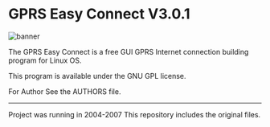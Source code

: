 #    GPRS Easy Connect V3.0.1 

![banner](https://repository-images.githubusercontent.com/204678786/380c3900-c8e2-11e9-8f49-d359323015fc)

The GPRS Easy Connect is a free GUI GPRS Internet connection building program
for Linux OS.

This program is available under the GNU GPL license.

For Author See the AUTHORS file.

___________

Project was running in 2004-2007
This repository includes the original files.
